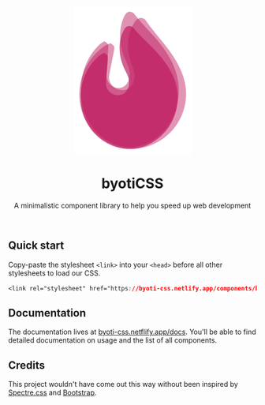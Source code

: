 <p align="center">
    <img src="assets/logo.png" alt="logo">
</p>
<h1 align="center">byotiCSS</h1>
<p align="center">
A minimalistic component library to help you speed up web development
</p>
</br>


## Quick start

Copy-paste the stylesheet `<link>` into your `<head>` before all other stylesheets to load our CSS.

```css
<link rel="stylesheet" href="https://byoti-css.netlify.app/components/byoti-v1.css">

```

## Documentation

The documentation lives at [byoti-css.netflify.app/docs](https://byoti-css.netlify.app/). You'll be able to find detailed documentation on usage and the list of all components. 

## Credits

This project wouldn't have come out this way without been inspired by [Spectre.css](https://github.com/picturepan2/spectre) and [Bootstrap](https://getbootstrap.com/).




